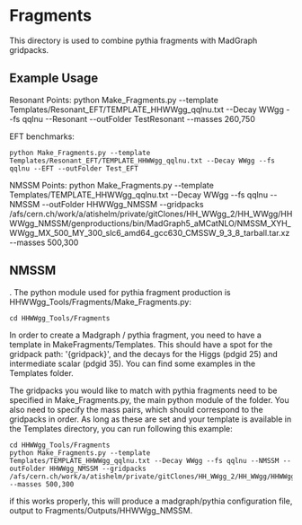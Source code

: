 # Fragments

This directory is used to combine pythia fragments with MadGraph gridpacks. 


## Example Usage

Resonant Points:
    python Make_Fragments.py --template Templates/Resonant_EFT/TEMPLATE_HHWWgg_qqlnu.txt --Decay WWgg --fs qqlnu --Resonant --outFolder TestResonant --masses 260,750

EFT benchmarks:

    python Make_Fragments.py --template Templates/Resonant_EFT/TEMPLATE_HHWWgg_qqlnu.txt --Decay WWgg --fs qqlnu --EFT --outFolder Test_EFT

NMSSM Points:
    python Make_Fragments.py --template Templates/TEMPLATE_HHWWgg_qqlnu.txt --Decay WWgg --fs qqlnu --NMSSM --outFolder HHWWgg_NMSSM --gridpacks /afs/cern.ch/work/a/atishelm/private/gitClones/HH_WWgg_2/HH_WWgg/HHWWgg_NMSSM/genproductions/bin/MadGraph5_aMCatNLO/NMSSM_XYH_WWgg_MX_500_MY_300_slc6_amd64_gcc630_CMSSW_9_3_8_tarball.tar.xz --masses 500,300

## NMSSM 

. The python module used for pythia fragment production is HHWWgg_Tools/Fragments/Make_Fragments.py:

    cd HHWWgg_Tools/Fragments

In order to create a Madgraph / pythia fragment, you need to have a template in MakeFragments/Templates. This should have a spot for the gridpack path: '{gridpack}', and the decays for the Higgs (pdgid 25) and intermediate scalar (pdgid 35). You can find some examples in the Templates folder. 

The gridpacks you would like to match with pythia fragments need to be specified in Make_Fragments.py, the main python module of the folder. You also need to specify the mass pairs, which should correspond to the gridpacks in order. As long as these are set and your template is available in the Templates directory, you can run following this example:

    cd HHWWgg_Tools/Fragments
    python Make_Fragments.py --template Templates/TEMPLATE_HHWWgg_qqlnu.txt --Decay WWgg --fs qqlnu --NMSSM --outFolder HHWWgg_NMSSM --gridpacks /afs/cern.ch/work/a/atishelm/private/gitClones/HH_WWgg_2/HH_WWgg/HHWWgg_NMSSM/genproductions/bin/MadGraph5_aMCatNLO/NMSSM_XYH_WWgg_MX_500_MY_300_slc6_amd64_gcc630_CMSSW_9_3_8_tarball.tar.xz --masses 500,300

if this works properly, this will produce a madgraph/pythia configuration file, output to Fragments/Outputs/HHWWgg_NMSSM. 